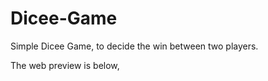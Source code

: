 # Dicee-Game

Simple Dicee Game, to decide the win between two players.

The web preview is below, 
